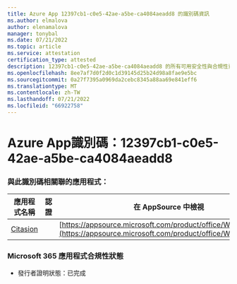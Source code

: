 ```yaml
---
title: Azure App 12397cb1-c0e5-42ae-a5be-ca4084aeadd8 的識別碼資訊
ms.author: elmalova
author: elenamalova
manager: tonybal
ms.date: 07/21/2022
ms.topic: article
ms.service: attestation
certification_type: attested
description: 12397cb1-c0e5-42ae-a5be-ca4084aeadd8 的所有可用安全性與合規性資訊。
ms.openlocfilehash: 8ee7af7d0f2d0c1d39145d25b24d98a8fae9e5bc
ms.sourcegitcommit: 0a27f7395a0969da2cebc8345a88aa69e841eff6
ms.translationtype: MT
ms.contentlocale: zh-TW
ms.lasthandoff: 07/21/2022
ms.locfileid: "66922758"
---
```

# <a name="azure-app-id-12397cb1-c0e5-42ae-a5be-ca4084aeadd8"></a>Azure App識別碼：12397cb1-c0e5-42ae-a5be-ca4084aeadd8


### <a name="apps-associated-with-this-id"></a>與此識別碼相關聯的應用程式：
| **應用程式名稱** | **認證** | **在 AppSource 中檢視** |
|--------------|---------------|-----------------------|
| [Citasion](../forward/WA200003530.md) |  | [https://appsource.microsoft.com/product/office/WA200003530](https://appsource.microsoft.com/product/office/WA200003530) |

### <a name="microsoft-365-app-compliance-status"></a>Microsoft 365 應用程式合規性狀態
- 發行者證明狀態：已完成

